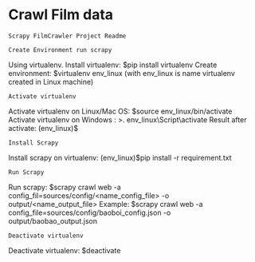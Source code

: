 # Crawl Film data
```
Scrapy FilmCrawler Project Readme
```

```
Create Environment run scrapy
```
Using virtualenv.
Install virtualenv: $pip install virtualenv
Create environment: $virtualenv env_linux (with env_linux is name virtualenv created in Linux machine)

```
Activate virtualenv
```
Activate virtualenv on Linux/Mac OS: $source env_linux/bin/activate
Activate virtualenv on Windows     : >. env_linux\Script\activate
Result after activate: (env_linux)$

```
Install Scrapy
```
Install scrapy on virtualenv: (env_linux)$pip install -r requirement.txt


```
Run Scrapy
```
Run scrapy: $scrapy crawl web -a config_fil=sources/config/<name_config_file> -o output/<name_output_file>
Example: $scrapy crawl web -a config_file=sources/config/baoboi_config.json -o output/baobao_output.json

```
Deactivate virtualenv
```
Deactivate virtualenv: $deactivate

